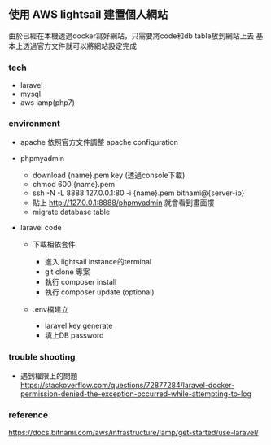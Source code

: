 ## 使用 AWS lightsail 建置個人網站
由於已經在本機透過docker寫好網站，只需要將code和db table放到網站上去
基本上透過官方文件就可以將網站設定完成

### tech
- laravel
- mysql
- aws lamp(php7)

### environment
 - apache
   依照官方文件調整 apache configuration
   
 - phpmyadmin
   - download {name}.pem key (透過console下載)
   - chmod 600 {name}.pem
   - ssh -N -L 8888:127.0.0.1:80 -i {name}.pem bitnami@{server-ip}
   - 貼上 http://127.0.0.1:8888/phpmyadmin 就會看到畫面摟
   - migrate database table

- laravel code
   - 下載相依套件 
     - 進入 lightsail instance的terminal
     - git clone 專案
     - 執行 composer install
     - 執行 composer update (optional)

   - .env檔建立
     - laravel key generate
     - 填上DB password

### trouble shooting
- 遇到權限上的問題
  https://stackoverflow.com/questions/72877284/laravel-docker-permission-denied-the-exception-occurred-while-attempting-to-log

### reference
https://docs.bitnami.com/aws/infrastructure/lamp/get-started/use-laravel/

